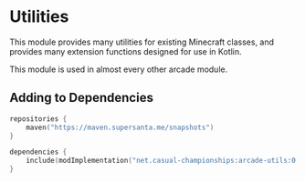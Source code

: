 # Utilities

This module provides many utilities for existing Minecraft classes, and provides
many extension functions designed for use in Kotlin.

This module is used in almost every other arcade module.

## Adding to Dependencies

```kts
repositories {
    maven("https://maven.supersanta.me/snapshots")
}

dependencies {
    include(modImplementation("net.casual-championships:arcade-utils:0.3.0-alpha.25+1.21.1")!!)
}
```
